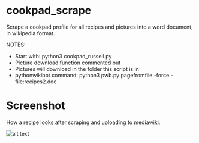 # cookpad_scrape
Scrape a cookpad profile for all recipes and pictures into a word document, in wikipedia format. 

NOTES:

* Start with: python3 cookpad_russell.py
* Picture download function commented out
* Pictures will download in the folder this script is in
* pythonwikibot command:
    python3 pwb.py pagefromfile -force -file:recipes2.doc

# Screenshot
How a recipe looks after scraping and uploading to mediawiki:

![alt text](https://github.com/pomkos/cookpad_scrape/blob/master/Sample%20-%20import%20to%20wiki%20-%20Pineapple%20Carrot%20Cake.jpg)
